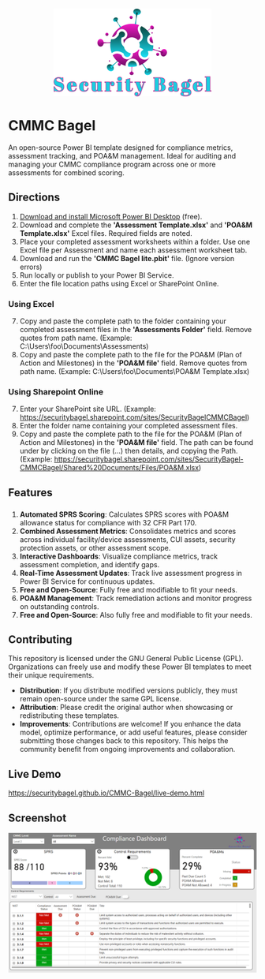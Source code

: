 <p align="center">
  <img src="https://github.com/SecurityBagel/SecurityBagel/blob/main/SecurityBagel.png"/>
</p>

# CMMC Bagel
An open-source Power BI template designed for compliance metrics, assessment tracking, and POA&M management. Ideal for auditing and managing your CMMC compliance program across one or more assessments for combined scoring.

## Directions
1. [Download and install Microsoft Power BI Desktop](https://powerbi.microsoft.com/en-us/desktop/) (free).
2. Download and complete the **'Assessment Template.xlsx'** and **'POA&M Template.xlsx'** Excel files. Required fields are noted.
3. Place your completed assessment worksheets within a folder. Use one Excel file per Assessment and name each assessment worksheet tab.
4. Download and run the **'CMMC Bagel lite.pbit'** file. (Ignore version errors)
5. Run locally or publish to your Power BI Service.
6. Enter the file location paths using Excel or SharePoint Online. 
### Using Excel
7. Copy and paste the complete path to the folder containing your completed assessment files in the **'Assessments Folder'** field. Remove quotes from path name. (Example: C:\Users\foo\Documents\Assessments)
8. Copy and paste the complete path to the file for the POA&M (Plan of Action and Milestones) in the **'POA&M file'** field. Remove quotes from path name. (Example: C:\Users\foo\Documents\POA&M Template.xlsx)
### Using Sharepoint Online
7. Enter your SharePoint site URL. (Example: https://securitybagel.sharepoint.com/sites/SecurityBagelCMMCBagel)
8. Enter the folder name containing your completed assessment files.
9. Copy and paste the complete path to the file for the POA&M (Plan of Action and Milestones) in the **'POA&M file'** field. The path can be found under by clicking on the file (...) then details, and copying the Path.  (Example: https://securitybagel.sharepoint.com/sites/SecurityBagel-CMMCBagel/Shared%20Documents/Files/POA&M.xlsx)


## Features
### 
1. **Automated SPRS Scoring**: Calculates SPRS scores with POA&M allowance status for compliance with 32 CFR Part 170.
2. **Combined Assessment Metrics**: Consolidates metrics and scores across individual facility/device assessments, CUI assets, security protection assets, or other assessment scope.
3. **Interactive Dashboards**: Visualize compliance metrics, track assessment completion, and identify gaps.
4. **Real-Time Assessment Updates**: Track live assessment progress in Power BI Service for continuous updates.
5. **Free and Open-Source**: Fully free and modifiable to fit your needs.
6. **POA&M Management**: Track remediation actions and monitor progress on outstanding controls.
7. **Free and Open-Source**: Also fully free and modifiable to fit your needs.

## Contributing
This repository is licensed under the GNU General Public License (GPL).
Organizations can freely use and modify these Power BI templates to meet their unique requirements.
- **Distribution**: If you distribute modified versions publicly, they must remain open-source under the same GPL license.
- **Attribution**: Please credit the original author when showcasing or redistributing these templates.
- **Improvements**: Contributions are welcome! If you enhance the data model, optimize performance, or add useful features, please consider submitting those changes back to this repository. This helps the community benefit from ongoing improvements and collaboration.

## Live Demo
https://securitybagel.github.io/CMMC-Bagel/live-demo.html

## Screenshot
![CMMC Bagel Lite](https://github.com/SecurityBagel/CMMC-Bagel/blob/main/Images/CMMC%20Bagel.png)
